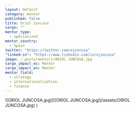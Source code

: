 ```yaml
---
layout: default
category: mentor
published: false
title: Oriol Juncosa
cargo: ""
mentor_type: 
  - specialized
mentor_country: 
  - Spain
twitter: "https://twitter.com/ojuncosa"
"linked-in": "https://www.linkedin.com/in/ojuncosa"
image: /_posts/mentors/ORIOL JUNCOSA.jpg
cargo_impact_es: Mentor
cargo_impact_en: Mentor
mentor_field: 
  - strategy
  - internationalization
  - finance
---
```


![ORIOL JUNCOSA.jpg](![ORIOL JUNCOSA.jpg](/assets/ORIOL JUNCOSA.jpg)
)
